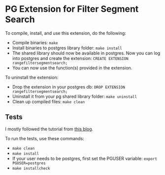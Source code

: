 # PG Extension for Filter Segment Search

To compile, install, and use this extension, do the following:

* Compile binaries: `make`
* Install binaries to postgres library folder: `make install`
* The shared library should now be available in postgres. Now you can log into postgres and create the extension: `CREATE EXTENSION rangefiltersegmentsearch;`
* You can now use the function(s) provided in the extension.

To uninstall the extension:

* Drop the extension in your postgres db: `DROP EXTENSION rangefiltersegmentsearch;`
* Uninstall it from your pg shared library folder: `make uninstall`
* Clean up compiled files: `make clean`

## Tests

I mostly followed the tutorial from [this blog](http://big-elephants.com/2015-11/writing-postgres-extensions-part-iv/).

To run the tests, use these commands:

* `make clean`
* `make install`
* If your user needs to be postgres, first set the PGUSER variable: `export PGUSER=postgres`
* `make installcheck`

